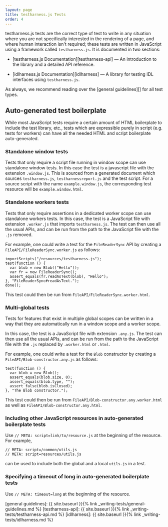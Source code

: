 ```yaml
---
layout: page
title: testharness.js Tests
order: 4
---
```


testharness.js tests are the correct type of test to write in any
situation where you are not specifically interested in the rendering
of a page, and where human interaction isn't required; these tests are
written in JavaScript using a framework called `testharness.js`. It is
documented in two sections:

  * [testharness.js Documentation][testharness-api] — An introduction
    to the library and a detailed API reference.

  * [idlharness.js Documentation][idlharness] — A library for testing
     IDL interfaces using `testharness.js`.

As always, we recommend reading over the [general guidelines][] for
all test types.

## Auto-generated test boilerplate

While most JavaScript tests require a certain amount of HTML
boilerplate to include the test library, etc., tests which are
expressible purely in script (e.g. tests for workers) can have all the
needed HTML and script boilerplate auto-generated.

### Standalone window tests

Tests that only require a script file running in window scope can use
standalone window tests. In this case the test is a javascript file
with the extension `.window.js`. This is sourced from a generated
document which sources `testharness.js`, `testharnessreport.js` and
the test script. For a source script with the name
`example.window.js`, the corresponding test resource will be
`example.window.html`.

### Standalone workers tests

Tests that only require assertions in a dedicated worker scope can use
standalone workers tests. In this case, the test is a JavaScript file
with extension `.worker.js` that imports `testharness.js`. The test can
then use all the usual APIs, and can be run from the path to the
JavaScript file with the `.js` removed.

For example, one could write a test for the `FileReaderSync` API by
creating a `FileAPI/FileReaderSync.worker.js` as follows:

    importScripts("/resources/testharness.js");
    test(function () {
      var blob = new Blob(["Hello"]);
      var fr = new FileReaderSync();
      assert_equals(fr.readAsText(blob), "Hello");
    }, "FileReaderSync#readAsText.");
    done();

This test could then be run from `FileAPI/FileReaderSync.worker.html`.

### Multi-global tests

Tests for features that exist in multiple global scopes can be written
in a way that they are automatically run in a window scope and a
worker scope.

In this case, the test is a JavaScript file with extension `.any.js`.
The test can then use all the usual APIs, and can be run from the path to the
JavaScript file with the `.js` replaced by `.worker.html` or `.html`.

For example, one could write a test for the `Blob` constructor by
creating a `FileAPI/Blob-constructor.any.js` as follows:

    test(function () {
      var blob = new Blob();
      assert_equals(blob.size, 0);
      assert_equals(blob.type, "");
      assert_false(blob.isClosed);
    }, "The Blob constructor.");

This test could then be run from `FileAPI/Blob-constructor.any.worker.html` as well
as `FileAPI/Blob-constructor.any.html`.

### Including other JavaScript resources in auto-generated boilerplate tests

Use `// META: script=link/to/resource.js` at the beginning of the resource. For example,

    // META: script=/common/utils.js
    // META: script=resources/utils.js

can be used to include both the global and a local `utils.js` in a test.

### Specifying a timeout of long in auto-generated boilerplate tests

Use `// META: timeout=long` at the beginning of the resource.


[general guidelines]: {{ site.baseurl }}{% link _writing-tests/general-guidelines.md %}
[testharness-api]: {{ site.baseurl }}{% link _writing-tests/testharness-api.md %}
[idlharness]: {{ site.baseurl }}{% link _writing-tests/idlharness.md %}
